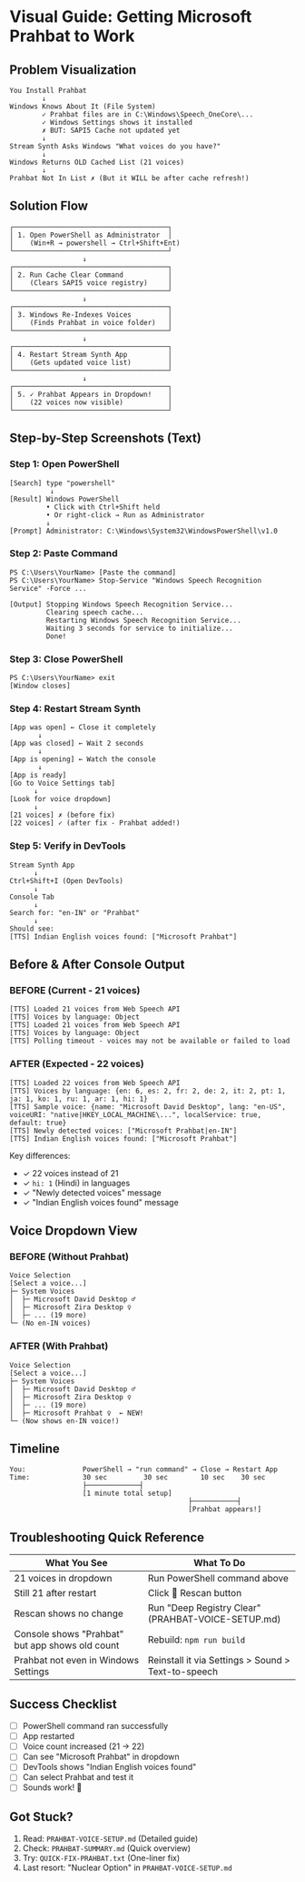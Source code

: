 # Visual Guide: Getting Microsoft Prahbat to Work

## Problem Visualization

```
You Install Prahbat
        ↓
Windows Knows About It (File System)
        ✓ Prahbat files are in C:\Windows\Speech_OneCore\...
        ✓ Windows Settings shows it installed
        ✗ BUT: SAPI5 Cache not updated yet
        ↓
Stream Synth Asks Windows "What voices do you have?"
        ↓
Windows Returns OLD Cached List (21 voices)
        ↓
Prahbat Not In List ✗ (But it WILL be after cache refresh!)
```

## Solution Flow

```
┌──────────────────────────────────────┐
│ 1. Open PowerShell as Administrator  │
│    (Win+R → powershell → Ctrl+Shift+Ent)
└──────────────────────────────────────┘
                  ↓
┌──────────────────────────────────────┐
│ 2. Run Cache Clear Command           │
│    (Clears SAPI5 voice registry)     │
└──────────────────────────────────────┘
                  ↓
┌──────────────────────────────────────┐
│ 3. Windows Re-Indexes Voices         │
│    (Finds Prahbat in voice folder)   │
└──────────────────────────────────────┘
                  ↓
┌──────────────────────────────────────┐
│ 4. Restart Stream Synth App          │
│    (Gets updated voice list)         │
└──────────────────────────────────────┘
                  ↓
┌──────────────────────────────────────┐
│ 5. ✓ Prahbat Appears in Dropdown!    │
│    (22 voices now visible)           │
└──────────────────────────────────────┘
```

## Step-by-Step Screenshots (Text)

### Step 1: Open PowerShell
```
[Search] type "powershell"
          ↓
[Result] Windows PowerShell
         • Click with Ctrl+Shift held
         • Or right-click → Run as Administrator
         ↓
[Prompt] Administrator: C:\Windows\System32\WindowsPowerShell\v1.0
```

### Step 2: Paste Command
```
PS C:\Users\YourName> [Paste the command]
PS C:\Users\YourName> Stop-Service "Windows Speech Recognition Service" -Force ...

[Output] Stopping Windows Speech Recognition Service...
         Clearing speech cache...
         Restarting Windows Speech Recognition Service...
         Waiting 3 seconds for service to initialize...
         Done!
```

### Step 3: Close PowerShell
```
PS C:\Users\YourName> exit
[Window closes]
```

### Step 4: Restart Stream Synth
```
[App was open] ← Close it completely
       ↓
[App was closed] ← Wait 2 seconds
       ↓
[App is opening] ← Watch the console
       ↓
[App is ready]
[Go to Voice Settings tab]
      ↓
[Look for voice dropdown]
      ↓
[21 voices] ✗ (before fix)
[22 voices] ✓ (after fix - Prahbat added!)
```

### Step 5: Verify in DevTools
```
Stream Synth App
      ↓
Ctrl+Shift+I (Open DevTools)
      ↓
Console Tab
      ↓
Search for: "en-IN" or "Prahbat"
      ↓
Should see:
[TTS] Indian English voices found: ["Microsoft Prahbat"]
```

## Before & After Console Output

### BEFORE (Current - 21 voices)
```
[TTS] Loaded 21 voices from Web Speech API
[TTS] Voices by language: Object
[TTS] Loaded 21 voices from Web Speech API
[TTS] Voices by language: Object
[TTS] Polling timeout - voices may not be available or failed to load
```

### AFTER (Expected - 22 voices)
```
[TTS] Loaded 22 voices from Web Speech API
[TTS] Voices by language: {en: 6, es: 2, fr: 2, de: 2, it: 2, pt: 1, ja: 1, ko: 1, ru: 1, ar: 1, hi: 1}
[TTS] Sample voice: {name: "Microsoft David Desktop", lang: "en-US", voiceURI: "native|HKEY_LOCAL_MACHINE\...", localService: true, default: true}
[TTS] Newly detected voices: ["Microsoft Prahbat|en-IN"]
[TTS] Indian English voices found: ["Microsoft Prahbat"]
```

Key differences:
- ✓ 22 voices instead of 21
- ✓ `hi: 1` (Hindi) in languages
- ✓ "Newly detected voices" message
- ✓ "Indian English voices found" message

## Voice Dropdown View

### BEFORE (Without Prahbat)
```
Voice Selection
[Select a voice...]
├─ System Voices
│  ├─ Microsoft David Desktop ♂️
│  ├─ Microsoft Zira Desktop ♀️
│  ├─ ... (19 more)
└─ (No en-IN voices)
```

### AFTER (With Prahbat)
```
Voice Selection
[Select a voice...]
├─ System Voices
│  ├─ Microsoft David Desktop ♂️
│  ├─ Microsoft Zira Desktop ♀️
│  ├─ ... (19 more)
│  ├─ Microsoft Prahbat ♀️  ← NEW!
└─ (Now shows en-IN voice!)
```

## Timeline

```
You:              PowerShell → "run command" → Close → Restart App
Time:             30 sec         30 sec        10 sec    30 sec
                  ├─────────────┤
                  [1 minute total setup]
                                            ├───────────┤
                                            [Prahbat appears!]
```

## Troubleshooting Quick Reference

| What You See | What To Do |
|------|------|
| 21 voices in dropdown | Run PowerShell command above |
| Still 21 after restart | Click 🔄 Rescan button |
| Rescan shows no change | Run "Deep Registry Clear" (PRAHBAT-VOICE-SETUP.md) |
| Console shows "Prahbat" but app shows old count | Rebuild: `npm run build` |
| Prahbat not even in Windows Settings | Reinstall it via Settings > Sound > Text-to-speech |

## Success Checklist

- [ ] PowerShell command ran successfully
- [ ] App restarted
- [ ] Voice count increased (21 → 22)
- [ ] Can see "Microsoft Prahbat" in dropdown
- [ ] DevTools shows "Indian English voices found"
- [ ] Can select Prahbat and test it
- [ ] Sounds work! 🎤

## Got Stuck?

1. Read: `PRAHBAT-VOICE-SETUP.md` (Detailed guide)
2. Check: `PRAHBAT-SUMMARY.md` (Quick overview)
3. Try: `QUICK-FIX-PRAHBAT.txt` (One-liner fix)
4. Last resort: "Nuclear Option" in `PRAHBAT-VOICE-SETUP.md`
